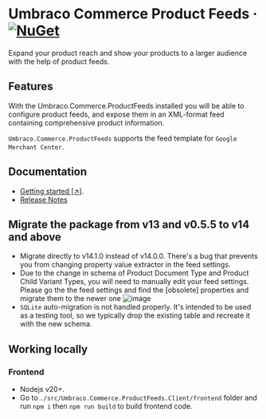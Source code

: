 # Umbraco Commerce Product Feeds &middot; [![NuGet](https://img.shields.io/nuget/v/Umbraco.Commerce.ProductFeeds.svg?style=modern&label=nuget)](https://www.nuget.org/packages/Umbraco.Commerce.ProductFeeds/) 

Expand your product reach and show your products to a larger audience with the help of product feeds.

## Features
With the Umbraco.Commerce.ProductFeeds installed you will be able to configure product feeds, and expose them in an XML-format feed containing comprehensive product information.

`Umbraco.Commerce.ProductFeeds` supports the feed template for `Google Merchant Center`.

## Documentation
- [Getting started [↗]](https://docs.umbraco.com/umbraco-commerce-packages/product-feeds/installation).
- [Release Notes](https://github.com/umbraco/Umbraco.Commerce.ProductFeeds/releases)


## Migrate the package from v13 and v0.5.5 to v14 and above
- Migrate directly to v14.1.0 instead of v14.0.0. There's a bug that prevents you from changing property value extractor in the feed settings.
- Due to the change in schema of Product Document Type and Product Child Variant Types, you will need to manually edit your feed settings. Please go the the feed settings and find the [obsolete] properties and migrate them to the newer one
![image](https://github.com/user-attachments/assets/36d48973-11dc-49f2-b744-432152458419)
- `SQLite` auto-migration is not handled properly. It's intended to be used as a testing tool, so we typically drop the existing table and recreate it with the new schema.


## Working locally
### Frontend
- Nodejs v20+.
- Go to `./src/Umbraco.Commerce.ProductFeeds.Client/frontend` folder and run `npm i` then `npm run build` to build frontend code.
